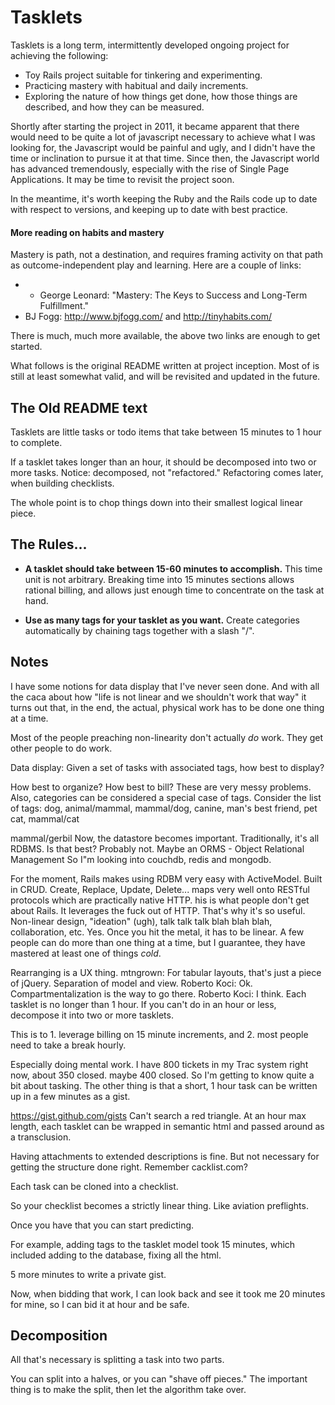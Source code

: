 # Tasklets

Tasklets is a long term, intermittently developed ongoing project
for achieving the following:

* Toy Rails project suitable for tinkering and experimenting.
* Practicing mastery with habitual and daily increments.
* Exploring the nature of how things get done, how those things
are described, and how they can be measured.

Shortly after starting the project in 2011, it became apparent
that there would need to be quite a lot of javascript necessary
to achieve what I was looking for, the Javascript would be painful
and ugly, and I didn't have the time or inclination to pursue it
at that time. Since then, the Javascript world has advanced
tremendously, especially with the rise of Single Page Applications.
It may be time to revisit the project soon.

In the meantime, it's worth keeping the Ruby and the Rails
code up to date with respect to versions, and keeping up
to date with best practice.

#### More reading on habits and mastery

Mastery is path, not a destination, and requires framing activity
on that path as outcome-independent play and learning. Here are a
couple of links:

* * George Leonard: "Mastery: The Keys to Success and Long-Term
    Fulfillment."
* BJ Fogg: http://www.bjfogg.com/ and http://tinyhabits.com/

There is much, much more available, the above two links are enough
to get started.

What follows is the original README written at project inception.
Most of is still at least somewhat valid, and will be revisited and
updated in the future.

## The Old README text

Tasklets are little tasks or todo items that take between 15 minutes
to 1 hour to complete.

If a tasklet takes longer than an hour, it should be decomposed
into two or more tasks.  Notice: decomposed, not "refactored."
Refactoring comes later, when building checklists.

The whole point is to chop things down into their smallest
logical linear piece.

## The Rules...

* **A tasklet should take between 15-60 minutes to accomplish.**  This
time unit is not arbitrary. Breaking time into 15 minutes sections
allows rational billing, and allows just enough time to concentrate
on the task at hand.

* **Use as many tags for your tasklet as you want.** Create categories
automatically by chaining tags together with a slash "/".

## Notes

I have some notions for data display that I've never seen done.
And with all the caca about how "life is not linear and we shouldn't
work that way" it turns out that, in the end, the actual, physical
work has to be done one thing at a time.

Most of the people preaching non-linearity don't actually *do* work.
They get other people to do work.

Data display:
Given a set of tasks with associated tags, how best to display?


How best to organize?
How best to bill?
These are very messy problems.
Also, categories can be considered a special case of tags.
Consider the list of tags:
dog, animal/mammal, mammal/dog, canine, man's best friend, pet
cat, mammal/cat

mammal/gerbil
Now, the datastore becomes important.
Traditionally, it's all RDBMS.
Is that best?
Probably not.
Maybe an ORMS - Object Relational Management
So I"m looking into couchdb, redis and mongodb.


For the moment, Rails makes using RDBM very easy with ActiveModel.  Built in CRUD.
Create, Replace, Update, Delete... maps very well onto RESTful 
protocols which are practically native HTTP.
his is what people don't get about Rails.  It leverages the 
fuck out of HTTP.  That's why it's so useful.
Non-linear design, "ideation" (ugh), talk talk talk blah blah blah, collaboration, etc.
Yes.  Once you hit the metal, it has to be linear.
A few people can do more than one thing at a time, but I
guarantee, they have mastered at least one of things *cold*.


Rearranging is a UX thing.
mtngrown: For tabular layouts, that's just a piece of jQuery.
Separation of model and view.
Roberto Koci: Ok. Compartmentalization is the way to go there.
Roberto Koci: I think.
Each tasklet is no longer than 1 hour.
If you can't do in an hour or less, decompose it into two or more tasklets.


This is to 1. leverage billing on 15 minute increments,
and 2. most people need to take a break hourly.


Especially doing mental work.
I have 800 tickets in my Trac system right now, about 350 closed.
maybe 400 closed.
So I'm getting to know quite a bit about tasking.
The other thing is that a short, 1 hour task can be written up in a few minutes as a gist.


https://gist.github.com/gists
Can't search a red triangle.
At an hour max length, each tasklet can be wrapped in
semantic html and passed around as a transclusion.



Having attachments to extended descriptions is fine.
But not necessary for getting the structure done right.
Remember cacklist.com?

Each task can be cloned into a checklist.

So your checklist becomes a strictly linear thing.  Like aviation preflights.

Once you have that you can start predicting.

For example, adding tags to the tasklet model took 15 minutes,
which included adding to the database, fixing all the html.

5 more minutes to write a private gist.

Now, when bidding that work, I can look back and see it took me
20 minutes for mine, so I can bid it at hour and be safe.


## Decomposition

All that's necessary is splitting a task into two parts.

You can split into a halves, or you can "shave off pieces."
The important thing is to make the split, then let the algorithm
take over.


